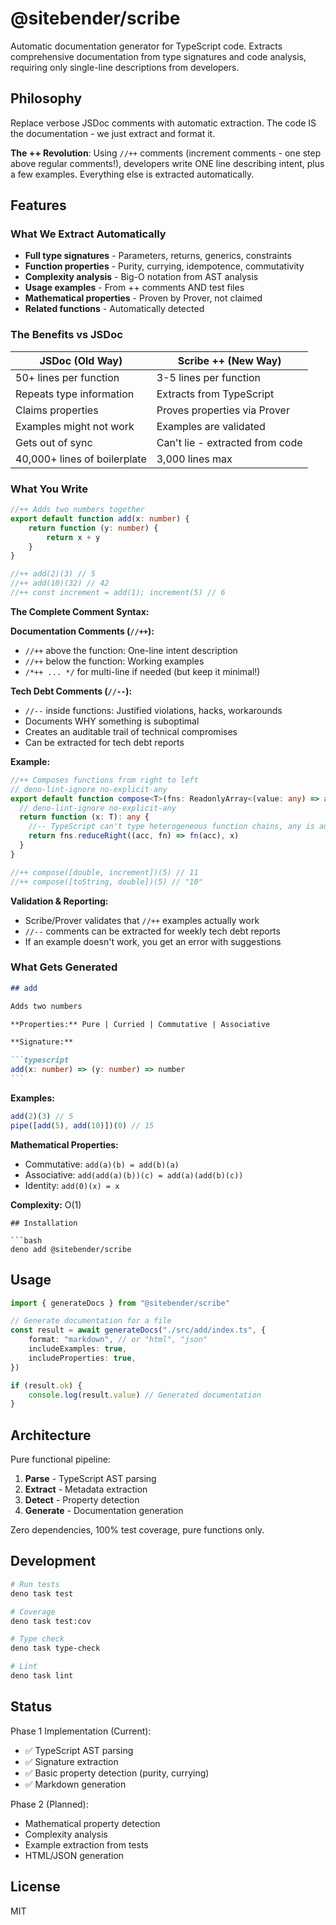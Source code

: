 # @sitebender/scribe

Automatic documentation generator for TypeScript code. Extracts comprehensive documentation from type signatures and code analysis, requiring only single-line descriptions from developers.

## Philosophy

Replace verbose JSDoc comments with automatic extraction. The code IS the documentation - we just extract and format it.

**The ++ Revolution**: Using `//++` comments (increment comments - one step above regular comments!), developers write ONE line describing intent, plus a few examples. Everything else is extracted automatically.

## Features

### What We Extract Automatically

- **Full type signatures** - Parameters, returns, generics, constraints
- **Function properties** - Purity, currying, idempotence, commutativity
- **Complexity analysis** - Big-O notation from AST analysis
- **Usage examples** - From ++ comments AND test files
- **Mathematical properties** - Proven by Prover, not claimed
- **Related functions** - Automatically detected

### The Benefits vs JSDoc

| JSDoc (Old Way) | Scribe ++ (New Way) |
|-----------------|---------------------|
| 50+ lines per function | 3-5 lines per function |
| Repeats type information | Extracts from TypeScript |
| Claims properties | Proves properties via Prover |
| Examples might not work | Examples are validated |
| Gets out of sync | Can't lie - extracted from code |
| 40,000+ lines of boilerplate | 3,000 lines max |

### What You Write

```typescript
//++ Adds two numbers together
export default function add(x: number) {
	return function (y: number) {
		return x + y
	}
}

//++ add(2)(3) // 5
//++ add(10)(32) // 42
//++ const increment = add(1); increment(5) // 6
```

**The Complete Comment Syntax:**

**Documentation Comments (`//++`):**
- `//++` above the function: One-line intent description
- `//++` below the function: Working examples
- `/*++ ... */` for multi-line if needed (but keep it minimal!)

**Tech Debt Comments (`//--`):**
- `//--` inside functions: Justified violations, hacks, workarounds
- Documents WHY something is suboptimal
- Creates an auditable trail of technical compromises
- Can be extracted for tech debt reports

**Example:**
```typescript
//++ Composes functions from right to left
// deno-lint-ignore no-explicit-any
export default function compose<T>(fns: ReadonlyArray<(value: any) => any>) {
  // deno-lint-ignore no-explicit-any
  return function (x: T): any {
    //-- TypeScript can't type heterogeneous function chains, any is authorized
    return fns.reduceRight((acc, fn) => fn(acc), x)
  }
}

//++ compose([double, increment])(5) // 11
//++ compose([toString, double])(5) // "10"
```

**Validation & Reporting:**
- Scribe/Prover validates that `//++` examples actually work
- `//--` comments can be extracted for weekly tech debt reports
- If an example doesn't work, you get an error with suggestions

### What Gets Generated

````markdown
## add

Adds two numbers

**Properties:** Pure | Curried | Commutative | Associative

**Signature:**

```typescript
add(x: number) => (y: number) => number
```
````

**Examples:**

```typescript
add(2)(3) // 5
pipe([add(5), add(10)])(0) // 15
```

**Mathematical Properties:**

- Commutative: `add(a)(b) = add(b)(a)`
- Associative: `add(add(a)(b))(c) = add(a)(add(b)(c))`
- Identity: `add(0)(x) = x`

**Complexity:** O(1)

````
## Installation

```bash
deno add @sitebender/scribe
````

## Usage

```typescript
import { generateDocs } from "@sitebender/scribe"

// Generate documentation for a file
const result = await generateDocs("./src/add/index.ts", {
	format: "markdown", // or "html", "json"
	includeExamples: true,
	includeProperties: true,
})

if (result.ok) {
	console.log(result.value) // Generated documentation
}
```

## Architecture

Pure functional pipeline:

1. **Parse** - TypeScript AST parsing
2. **Extract** - Metadata extraction
3. **Detect** - Property detection
4. **Generate** - Documentation generation

Zero dependencies, 100% test coverage, pure functions only.

## Development

```bash
# Run tests
deno task test

# Coverage
deno task test:cov

# Type check
deno task type-check

# Lint
deno task lint
```

## Status

Phase 1 Implementation (Current):

- ✅ TypeScript AST parsing
- ✅ Signature extraction
- ✅ Basic property detection (purity, currying)
- ✅ Markdown generation

Phase 2 (Planned):

- Mathematical property detection
- Complexity analysis
- Example extraction from tests
- HTML/JSON generation

## License

MIT
